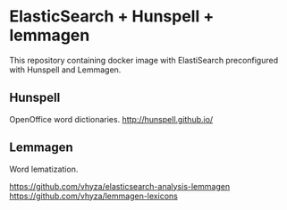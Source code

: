 ElasticSearch + Hunspell + lemmagen
===================================

This repository containing docker image with ElastiSearch preconfigured with Hunspell and Lemmagen.

Hunspell
--------
OpenOffice word dictionaries.
http://hunspell.github.io/

Lemmagen
--------
Word lematization.

https://github.com/vhyza/elasticsearch-analysis-lemmagen
https://github.com/vhyza/lemmagen-lexicons